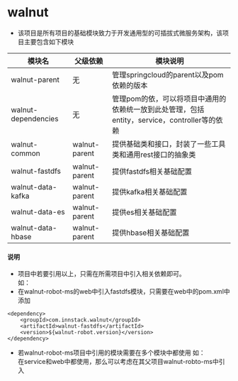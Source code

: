 # walnut
* 该项目是所有项目的基础模块致力于开发通用型的可插拔式微服务架构，该项目主要包含如下模块

|模块名|父级依赖|模块说明|  
|--    |-------      |--      |
|walnut-parent|无|管理springcloud的parent以及pom依赖的版本|
|walnut-dependencies|无|管理pom的依，可以将项目中通用的依赖统一放到此处管理，包括entity，service，controller等的依赖|
|walnut-common| walnut-parent|提供基础类和接口，封装了一些工具类和通用rest接口的抽象类|
|walnut-fastdfs|walnut-parent|提供fastdfs相关基础配置|
|walnut-data-kafka|walnut-parent|提供kafka相关基础配置|
|walnut-data-es|walnut-parent|提供es相关基础配置|
|walnut-data-hbase|walnut-parent|提供hbase相关基础配置|

#### 说明

 - 项目中若要引用以上，只需在所需项目中引入相关依赖即可。  
如：  
 - 在walnut-robot-ms的web中引入fastdfs模块，只需要在web中的pom.xml中添加
```
<dependency>
    <groupId>com.innstack.walnut</groupId>
    <artifactId>walnut-fastdfs</artifactId>
    <version>${walnut-robot.version}</version>
</dependency>
```
 - 若walnut-robot-ms项目中引用的模块需要在多个模块中都使用
如：  
在service和web中都使用，那么可以考虑在其父项目walnut-robto-ms中引入
